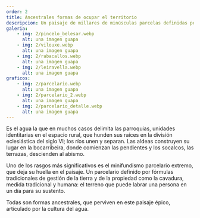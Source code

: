 ```yaml
---
order: 2
title: Ancestrales formas de ocupar el territorio
descripcion: Un paisaje de millares de minúsculas parcelas definidas por fórmulas ancestrales de gestión de la tierra y de la propiedad adaptadas a un abrupto territorio.
galeria:
    - img: 2/pincelo_belesar.webp 
      alt: una imagen guapa
    - img: 2/vilouxe.webp 
      alt: una imagen guapa
    - img: 2/rabacallos.webp 
      alt: una imagen guapa
    - img: 2/leiravella.webp 
      alt: una imagen guapa
graficos:
    - img: 2/parcelario.webp 
      alt: una imagen guapa
    - img: 2/parcelario_2.webp 
      alt: una imagen guapa
    - img: 2/parcelario_detalle.webp 
      alt: una imagen guapa
---
```


Es el agua la que en muchos casos delimita las parroquias, unidades identitarias en el espacio rural, que hunden sus raíces en la división eclesiástica del siglo VI; los ríos unen y separan.  Las aldeas construyen su lugar en la bocarribeira, donde comienzan las pendientes y los socalcos, las terrazas, descienden al abismo.    

Uno de los rasgos más significativos es el minifundismo parcelario extremo, que deja su huella en el paisaje. Un parcelario definido por fórmulas tradicionales de gestión de la tierra y de la propiedad como la cavadura, medida tradicional y humana: el terreno que puede labrar una persona en un día para su sustento.    

Todas son formas ancestrales, que perviven en este paisaje épico, articulado por la cultura del agua.